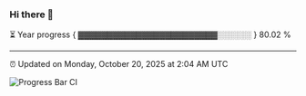 ### Hi there 👋

⏳ Year progress { ▓▓▓▓▓▓▓▓▓▓▓▓▓▓▓▓▓▓▓▓▓▓▓▓░░░░░░ } 80.02 %

---

⏰ Updated on Monday, October 20, 2025 at 2:04 AM UTC

![Progress Bar CI](https://github.com/arthurbuhl/arthurbuhl/workflows/Progress%20Bar%20CI/badge.svg)
